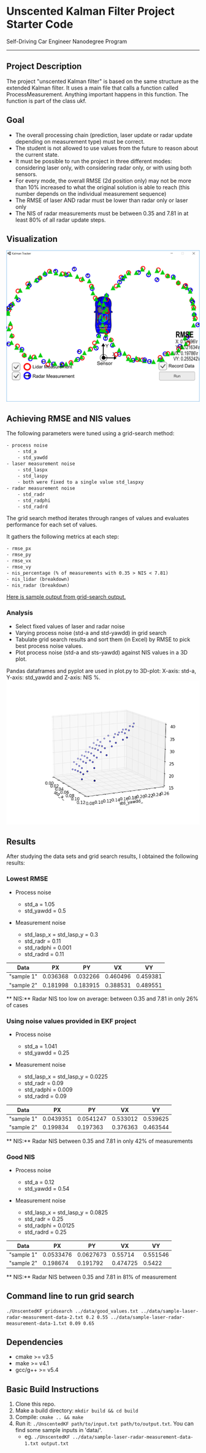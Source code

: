# Unscented Kalman Filter Project Starter Code
Self-Driving Car Engineer Nanodegree Program

---

## Project Description
The project "unscented Kalman filter" is based on the same structure as the extended Kalman filter.
It uses a main file that calls a function called ProcessMeasurement. Anything important happens in this function. The function is part of the class ukf.

## Goal
- The overall processing chain (prediction, laser update or radar update depending on measurement type) must be correct.
- The student is not allowed to use values from the future to reason about the current state.
- It must be possible to run the project in three different modes: considering laser only, with considering radar only, or with using both sensors.
- For every mode, the overall RMSE (2d position only) may not be more than 10% increased to what the original solution is able to reach (this number depends on the individual measurement sequence)
- The RMSE of laser AND radar must be lower than radar only or laser only
- The NIS of radar measurements must be between 0.35 and 7.81 in at least 80% of all radar update steps.

## Visualization

![Visualization](./Simulation.png)

## Achieving RMSE and NIS values

The following parameters were tuned using a grid-search method:

	- process noise
		- std_a		
		- std_yawdd
	- laser measurement noise
		- std_laspx
		- std_laspy
		- both were fixed to a single value std_laspxy
	- radar measurement noise
		- std_radr	
		- std_radphi
		- std_radrd

The grid search method iterates through ranges of values and evaluates performance for each set of values.

It gathers the following metrics at each step:

	- rmse_px
	- rmse_py
	- rmse_vx
	- rmse_vy
	- nis_percentage (% of measurements with 0.35 > NIS < 7.81)
	- nis_lidar (breakdown)
	- nis_radar (breakdown)

[Here is sample output from grid-search output.](data/gridsearch_fragment.txt)

### Analysis

- Select fixed values of laser and radar noise
- Varying process noise (std-a and std-yawdd) in grid search
- Tabulate grid search results and sort them (in Excel) by RMSE to pick best process noise values.
- Plot process noise (std-a and sts-yawdd) against NIS values in a 3D plot.

Pandas dataframes and pyplot are used in plot.py to 3D-plot:
X-axis: std-a, Y-axis: std_yawdd and Z-axis: NIS %.
![3D-plot](./NIS-plot.png)

## Results
After studying the data sets and grid search results, I obtained the following results:

### Lowest RMSE

- Process noise
	- std_a = 1.05
	- std_yawdd = 0.5

- Measurement noise
	- std_lasp_x = std_lasp_y = 0.3
	- std_radr = 0.11
	- std_radphi = 0.001
	- std_radrd = 0.11

Data | PX | PY | VX | VY
--- | --- | --- | --- | ---
"sample 1" | 0.036368 | 0.032266 | 0.460496 | 0.459381
"sample 2" | 0.181998 | 0.183915 | 0.388531 | 0.489551

** NIS:** Radar NIS too low on average: between 0.35 and 7.81 in only 26% of cases

### Using noise values provided in EKF project

- Process noise
	- std_a = 1.041
	- std_yawdd = 0.25

- Measurement noise
	- std_lasp_x = std_lasp_y = 0.0225
	- std_radr = 0.09
	- std_radphi = 0.009
	- std_radrd = 0.09

Data | PX | PY | VX | VY
--- | --- | --- | --- | ---
"sample 1" | 0.0439351 | 0.0541247 | 0.533012 | 0.539625
"sample 2" | 0.199834 | 0.197363 | 0.376363 | 0.463544

** NIS:** Radar NIS between 0.35 and 7.81 in only 42% of measurements

### Good NIS

- Process noise
	- std_a = 0.12
	- std_yawdd = 0.54

- Measurement noise
	- std_lasp_x = std_lasp_y = 0.0825
	- std_radr = 0.25
	- std_radphi = 0.0125
	- std_radrd = 0.25

Data | PX | PY | VX | VY
--- | --- | --- | --- | ---
"sample 1" | 0.0533476 | 0.0627673 | 0.55714 | 0.551546
"sample 2" | 0.198674 | 0.191792 | 0.474725 | 0.5422

** NIS:** Radar NIS between 0.35 and 7.81 in 81% of measurement


## Command line to run grid search
```
./UnscentedKF gridsearch ../data/good_values.txt ../data/sample-laser-radar-measurement-data-2.txt 0.2 0.55 ../data/sample-laser-radar-measurement-data-1.txt 0.09 0.65
```
## Dependencies

* cmake >= v3.5
* make >= v4.1
* gcc/g++ >= v5.4

## Basic Build Instructions

1. Clone this repo.
2. Make a build directory: `mkdir build && cd build`
3. Compile: `cmake .. && make`
4. Run it: `./UnscentedKF path/to/input.txt path/to/output.txt`. You can find
   some sample inputs in 'data/'.
    - eg. `./UnscentedKF ../data/sample-laser-radar-measurement-data-1.txt output.txt`
